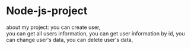 # Node-js-project

about my project: you can create user,   
                  you can get all users information, 
                  you can get user information by id,
                  you can change user's data,
                  you can delete user's data,
